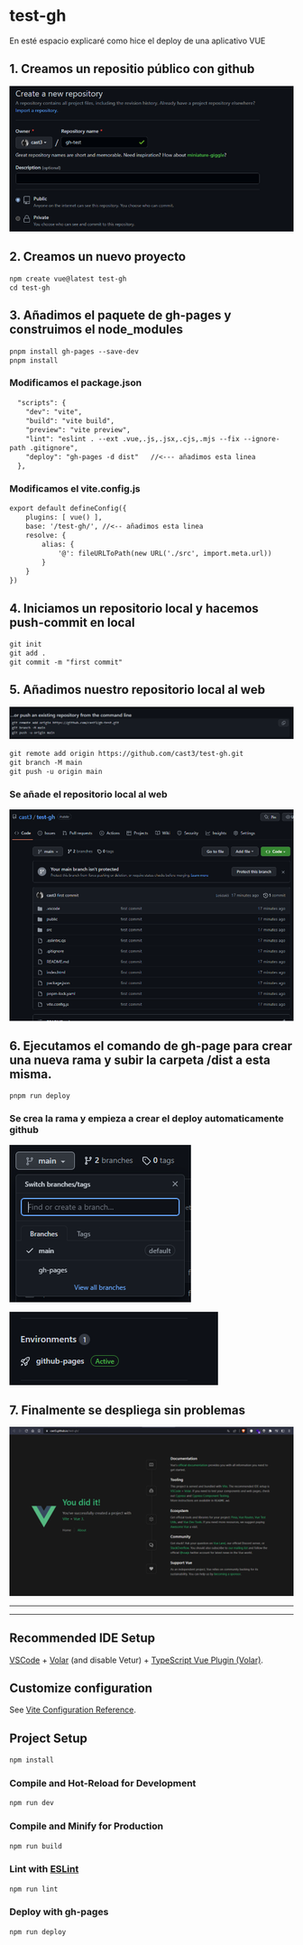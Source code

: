 # test-gh

En esté espacio explicaré como hice el deploy de una aplicativo VUE

## 1. Creamos un repositio público con github

![alt text](./deploy-src/imgs/create-repo.png)

## 2. Creamos un nuevo proyecto
```
npm create vue@latest test-gh 
cd test-gh
```

## 3. Añadimos el paquete de gh-pages y construimos el node_modules
```
pnpm install gh-pages --save-dev
pnpm install
```
### Modificamos el package.json
```
  "scripts": {
    "dev": "vite",
    "build": "vite build",
    "preview": "vite preview",
    "lint": "eslint . --ext .vue,.js,.jsx,.cjs,.mjs --fix --ignore-path .gitignore",
    "deploy": "gh-pages -d dist"   //<--- añadimos esta linea
  },
```
### Modificamos el vite.config.js
```
export default defineConfig({
    plugins: [ vue() ],
    base: '/test-gh/', //<-- añadimos esta linea
    resolve: {
        alias: {
            '@': fileURLToPath(new URL('./src', import.meta.url))
        }
    }
})
```
## 4. Iniciamos un repositorio local y hacemos push-commit en local

```
git init
git add .
git commit -m "first commit"
```

## 5. Añadimos nuestro repositorio local al web

![github-remote](./deploy-src/imgs/publish-existing-repository.png)

```
git remote add origin https://github.com/cast3/test-gh.git
git branch -M main
git push -u origin main
```
### Se añade el repositorio local al web

![repo-creado](./deploy-src/imgs/Se%20crea%20el%20repo.png)


## 6. Ejecutamos el comando de gh-page para crear una nueva rama y subir la carpeta /dist a esta misma.
```
pnpm run deploy
```
### Se crea la rama y empieza a crear el deploy automaticamente github


![](deploy-src/imgs/rama-gh-pages.png)

![](deploy-src/imgs/despliegue.png)


## 7. Finalmente se despliega sin problemas

![](deploy-src/imgs/deploy-preview.png)


---
---
## Recommended IDE Setup

[VSCode](https://code.visualstudio.com/) + [Volar](https://marketplace.visualstudio.com/items?itemName=Vue.volar) (and disable Vetur) + [TypeScript Vue Plugin (Volar)](https://marketplace.visualstudio.com/items?itemName=Vue.vscode-typescript-vue-plugin).

## Customize configuration

See [Vite Configuration Reference](https://vitejs.dev/config/).

## Project Setup

```sh
npm install
```

### Compile and Hot-Reload for Development

```sh
npm run dev
```

### Compile and Minify for Production

```sh
npm run build
```

### Lint with [ESLint](https://eslint.org/)

```sh
npm run lint
```

### Deploy with gh-pages

```sh
npm run deploy
```
